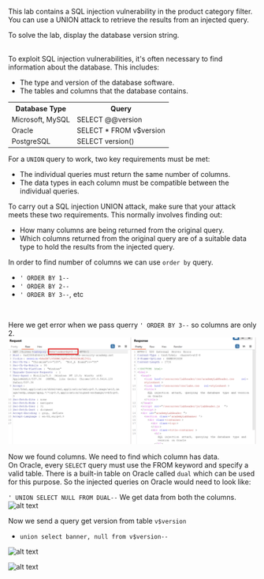 This lab contains a SQL injection vulnerability in the product category filter. You can use a UNION attack to retrieve the results from an injected query.

To solve the lab, display the database version string.

<br>
To exploit SQL injection vulnerabilities, it's often necessary to find information about the database. This includes:

- The type and version of the database software.
- The tables and columns that the database contains.
<table>
    <tr>
        <th>Database Type</th>
        <th>Query</th>
    </tr>
    <tr>
        <td>Microsoft, MySQL</td>
        <td>SELECT @@version</td>
    </tr>
    <tr>
        <td>Oracle</td>
        <td>SELECT * FROM v$version</td>
    </tr>
    <tr>
        <td>PostgreSQL</td>
        <td>SELECT version()</td>
    </tr>
</table>

For a ```UNION``` query to work, two key requirements must be met:

- The individual queries must return the same number of columns.
- The data types in each column must be compatible between the individual queries.

To carry out a SQL injection UNION attack, make sure that your attack meets these two requirements. This normally involves finding out:

- How many columns are being returned from the original query.
- Which columns returned from the original query are of a suitable data type to hold the results from the injected query.

In order to find number of columns we can use ```order by``` query.
- ```' ORDER BY 1--```
- ```' ORDER BY 2--```
- ```' ORDER BY 3--```, etc
<br>

Here we get error when we pass querry  ```' ORDER BY 3--``` so columns are only 2.
![alt text](/images/lab3columnserror.png)

Now we found columns. We need to find which column has data. <br>
On Oracle, every ```SELECT``` query must use the FROM keyword and specify a valid table. There is a built-in table on Oracle called ```dual``` which can be used for this purpose. So the injected queries on Oracle would need to look like:

```' UNION SELECT NULL FROM DUAL--```
We get data from both the columns.
![alt text](/images/lab3tabledataquery.png)

Now we send a query get version from table ```v$version```

- ```union select banner, null from v$version--```

![alt text](/images/lab3payload.png)

![alt text](/images/lab3output.png)
